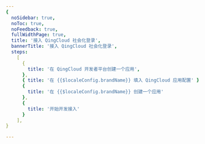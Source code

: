 ```yaml
---
{
  noSidebar: true,
  noToc: true,
  noFeedback: true,
  fullWidthPage: true,
  title: '接入 QingCloud 社会化登录',
  bannerTitle: '接入 QingCloud 社会化登录',
  steps:
    [
      {
        title: '在 QingCloud 开发者平台创建一个应用',
      },
      { title: '在 {{$localeConfig.brandName}} 填入 QingCloud 应用配置' },
      {
        title: '在 {{$localeConfig.brandName}} 创建一个应用'
      },
      {
        title: '开始开发接入'
      }
    ],
}

---
```


<IntegrationDetail backLink="/en/guides/connections/social"/>

